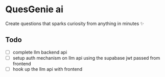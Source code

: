 # QuesGenie ai

Create questions that sparks curiosity from anything in minutes ✨

## Todo

- [ ] complete llm backend api
- [ ] setup auth mechanism on llm api using the supabase jwt passed from frontend
- [ ] hook up the llm api with frontend